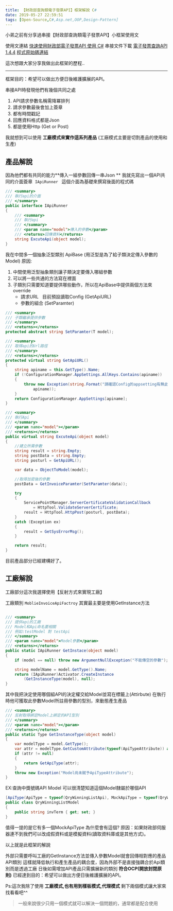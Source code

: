 ```yaml
---
title: 【財政部查詢類電子發票API】框架解說 C#
date: 2019-05-27 22:59:51
tags: [Open-Source,C#,Asp.net,OOP,Design-Pattern]
---
```


小弟之前有分享過串接【財政部查詢類電子發票API】小框架使用文

使用文連結 [快速使用財政部電子發票API 使用 C#](https://ithelp.ithome.com.tw/articles/10183904)
串接文件下載 [電子發票查詢API 1.4.4](https://www.einvoice.nat.gov.tw/home/DownLoad?fileName=1476855387455_0.4.4.pdf)
[程式原始碼連結](https://github.com/isdaniel/ElectronicInvoice_TW)

這次想跟大家分享我做出此框架的歷程..

-----

框架目的：希望可以做出方便日後維護擴展的API。

串接API時發現他們有幾個共同之處
1. API請求參數名稱需降冪排列
2. 請求參數最後會加上簽章
3. 都有時間戳記
4. 回應資料格式都是Json
5. 都是使用Http (Get or Post) 


我就想到可以使用 **工廠模式來實作這系列產品** (工廠模式主要是切割產品的使用和生產)


## 產品解說

因為他們都有共同的能力**傳入一組參數回傳一串Json **
我就先寫出一個API共同的介面簽章  `IApiRunner `
這個介面為基礎來撰寫後面的程式碼

``` c#
/// <summary>
/// 執行api的介面
/// </summary>
public interface IApiRunner
{
    /// <summary>
    /// 執行api
    /// </summary>
    /// <param name="model">傳入的參數</param>
    /// <returns>回傳資料</returns>
    string ExcuteApi(object model);
}
```

我在中間多一個抽象泛型類別 ApiBase<T> (用泛型是為了給子類決定傳入參數的Model)
原因:
1. 中間使用泛型抽象類別讓子類決定要傳入哪組參數
2. 可以將一些共通的方法寫在裡面
3. 子類別只需要知道要提供哪些動作，所以在ApiBase中提供兩個方法來override
   * 請求URL   目前預設讀取Config (GetApiURL)
   * 參數的組合 (SetParamter)

``` c#
/// <summary>
/// 子類繼承提供參數
/// </summary>
/// <returns></returns>
protected abstract string SetParamter(T model);

/// <summary>
/// 取得api的Url路徑
/// </summary>
/// <returns></returns>
protected virtual string GetApiURL()
{
    string apiname = this.GetType().Name;
    if (!ConfigurationManager.AppSettings.AllKeys.Contains(apiname))
    {
        throw new Exception(string.Format("請確認Config的appsetting有無此參數 {0}",
            apiname));
    }
    return ConfigurationManager.AppSettings[apiname];
}

/// <summary>
/// 執行Api
/// </summary>
/// <param name="model"></param>
/// <returns></returns>
public virtual string ExcuteApi(object model)
{
    //建立所需參數
    string result = string.Empty;
    string postData = string.Empty;
    string posturl = GetApiURL();

    var data = ObjectToModel(model);

    //取得加密後的參數
    postData = GetInvoiceParamter(SetParamter(data));

    try
    {
        ServicePointManager.ServerCertificateValidationCallback
            = HttpTool.ValidateServerCertificate;
        result = HttpTool.HttpPost(posturl, postData);
    }
    catch (Exception ex)
    {
        result = GetSysErrorMsg();
    }

    return result;
}
```


目前產品部分已經建構好了。

## 工廠解說

工廠部分這次我選擇使用【反射方式來實現工廠】

工廠類別 `MoblieInvoiceApiFactroy` 其實最主要是使用GetInstance方法
``` c#

/// <summary>
/// 提供api的工廠
/// Model和Api命名要相關
/// 例如:testModel 對 testApi
/// </summary>
/// <param name="model">Model參數</param>
/// <returns></returns>
public static IApiRunner GetInstace(object model)
{
    if (model == null) throw new ArgumentNullException("不能傳空的參數");

    string modelName = model.GetType().Name;
    return (IApiRunner)Activator.CreateInstance
        (GetInstanceType(model), null);
}
```

其中我把決定使用哪個組API的決定權交給Model並寫在標籤上(Attirbute)
在執行時他可獲取此參數Model所註冊參數的型別，來動態產生產品

``` c#
/// <summary>
/// 反射取得綁定Model上綁定的API型別
/// </summary>
/// <param name="model"></param>
/// <returns></returns>
public static Type GetInstanceType(object model)
{
    var modelType = model.GetType();
    var attr = modelType.GetCustomAttribute(typeof(ApiTypeAttribute)) as ApiTypeAttribute;
    if (attr != null)
    {
        return GetApiType(attr);
    }
    throw new Exception("Model尚未賦予ApiTypeAttribute");
}
```

EX:查詢中獎號碼API Model 可以很清楚知道這個Model隸屬於哪個API 

``` c#
[ApiType(ApiType = typeof(QryWinningListApi), MockApiType = typeof(QryWinningListMockApi))]
public class QryWinningListModel
{
    public string invTerm { get; set; }
}
```

值得一提的是它有多一個MockApiType 為什麼會有這個?
原因：如果財政部伺服器連不到我們可以改成假資料或是模擬資料(讀取資料庫或是其他方式)。

以上就是此框架的解說


外部只需要呼叫工廠的GetInstance方法並傳入參數Model就會回傳相對應的產品API類別
這樣就降低執行和產生產品的耦合度，因為外部不是直接強耦合於Api類別而是透過工廠
日後如需增加API產品只需擴展新的類別 **符合OCP(開放封閉原則)**
已經達到目的：希望可以做出方便日後維護擴展的API。



Ps:這次我除了使用 **工廠模式,也有用到樣板模式,代理模式** 剩下兩個模式讓大家來找看看吧^^

> 一般來說很少只用一個模式就可以解決一個問題的，通常都是配合使用
